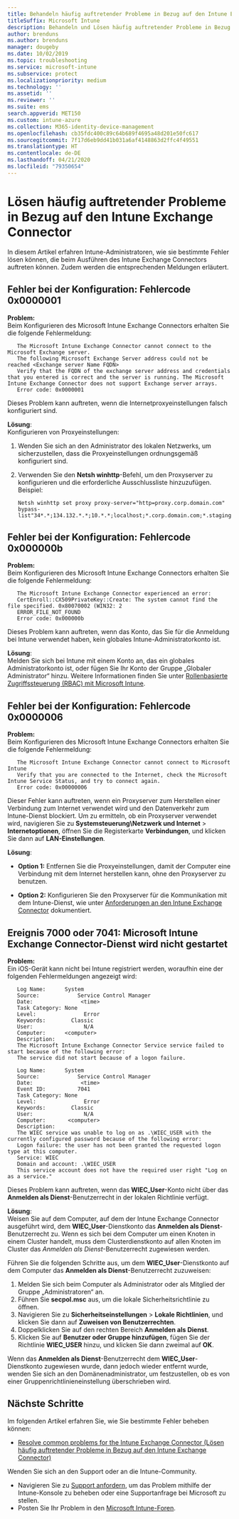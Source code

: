 ```yaml
---
title: Behandeln häufig auftretender Probleme in Bezug auf den Intune Exchange Connector
titleSuffix: Microsoft Intune
description: Behandeln und Lösen häufig auftretender Probleme in Bezug auf den lokalen Microsoft Intune Exchange Connector
author: brenduns
ms.author: brenduns
manager: dougeby
ms.date: 10/02/2019
ms.topic: troubleshooting
ms.service: microsoft-intune
ms.subservice: protect
ms.localizationpriority: medium
ms.technology: ''
ms.assetid: ''
ms.reviewer: ''
ms.suite: ems
search.appverid: MET150
ms.custom: intune-azure
ms.collection: M365-identity-device-management
ms.openlocfilehash: cb35fdc400c89c64b689f4695a48d201e50fc617
ms.sourcegitcommit: 7f17d6eb9dd41b031a6af4148863d2ffc4f49551
ms.translationtype: HT
ms.contentlocale: de-DE
ms.lasthandoff: 04/21/2020
ms.locfileid: "79350654"
---
```

# <a name="resolve-common-errors-for-the-intune-exchange-connector"></a>Lösen häufig auftretender Probleme in Bezug auf den Intune Exchange Connector

In diesem Artikel erfahren Intune-Administratoren, wie sie bestimmte Fehler lösen können, die beim Ausführen des Intune Exchange Connectors auftreten können. Zudem werden die entsprechenden Meldungen erläutert.  

## <a name="configuration-failed-and-returned-error-code-0x0000001"></a>Fehler bei der Konfiguration: Fehlercode 0x0000001

**Problem:**  
Beim Konfigurieren des Microsoft Intune Exchange Connectors erhalten Sie die folgende Fehlermeldung:

```
   The Microsoft Intune Exchange Connector cannot connect to the Microsoft Exchange server.  
   The following Microsoft Exchange Server address could not be reached <Exchange server Name FQDN>  
   Verify that the FQDN of the exchange server address and credentials that you entered is correct and the server is running. The Microsoft Intune Exchange Connector does not support Exchange server arrays.  
   Error code: 0x0000001  
```

Dieses Problem kann auftreten, wenn die Internetproxyeinstellungen falsch konfiguriert sind.

**Lösung**:  
Konfigurieren von Proxyeinstellungen:
1. Wenden Sie sich an den Administrator des lokalen Netzwerks, um sicherzustellen, dass die Proxyeinstellungen ordnungsgemäß konfiguriert sind. 
2. Verwenden Sie den **Netsh winhttp**-Befehl, um den Proxyserver zu konfigurieren und die erforderliche Ausschlussliste hinzuzufügen. Beispiel:  

   ```
   Netsh winhttp set proxy proxy-server="http=proxy.corp.domain.com" bypass-list"34*.*;134.132.*.*;10.*.*;localhost;*.corp.domain.com;*.staging.domain.com"
   ```

## <a name="configuration-failed-and-returned-error-code-0x000000b"></a>Fehler bei der Konfiguration: Fehlercode 0x000000b   

**Problem:**  
Beim Konfigurieren des Microsoft Intune Exchange Connectors erhalten Sie die folgende Fehlermeldung:  

```
   The Microsoft Intune Exchange Connector experienced an error:  
   CertEnroll::CX509PrivateKey::Create: The system cannot find the file specified. 0x80070002 (WIN32: 2  
   ERROR_FILE_NOT_FOUND  
   Error code: 0x000000b  
```
Dieses Problem kann auftreten, wenn das Konto, das Sie für die Anmeldung bei Intune verwendet haben, kein globales Intune-Administratorkonto ist.

**Lösung**:  
Melden Sie sich bei Intune mit einem Konto an, das ein globales Administratorkonto ist, oder fügen Sie Ihr Konto der Gruppe „Globaler Administrator“ hinzu. Weitere Informationen finden Sie unter [Rollenbasierte Zugriffssteuerung (RBAC) mit Microsoft Intune](../fundamentals/role-based-access-control.md).

## <a name="configuration-failed-and-returned-error-code-0x0000006"></a>Fehler bei der Konfiguration: Fehlercode 0x0000006

**Problem:**  
Beim Konfigurieren des Microsoft Intune Exchange Connectors erhalten Sie die folgende Fehlermeldung:  

```  
   The Microsoft Intune Exchange Connector cannot connect to Microsoft Intune  
   Verify that you are connected to the Internet, check the Microsoft Intune Service Status, and try to connect again.  
   Error code: 0x00000006  
```  
Dieser Fehler kann auftreten, wenn ein Proxyserver zum Herstellen einer Verbindung zum Internet verwendet wird und den Datenverkehr zum Intune-Dienst blockiert. Um zu ermitteln, ob ein Proxyserver verwendet wird, navigieren Sie zu **Systemsteuerung\Netzwerk und Internet** > **Internetoptionen**, öffnen Sie die Registerkarte **Verbindungen**, und klicken Sie dann auf **LAN-Einstellungen**.

**Lösung**:  

- **Option 1:** Entfernen Sie die Proxyeinstellungen, damit der Computer eine Verbindung mit dem Internet herstellen kann, ohne den Proxyserver zu benutzen.  

- **Option 2:** Konfigurieren Sie den Proxyserver für die Kommunikation mit dem Intune-Dienst, wie unter [Anforderungen an den Intune Exchange Connector](exchange-connector-install.md#intune-exchange-connector-requirements) dokumentiert.



## <a name="event-7000-or-7041-microsoft-intune-exchange-connector-service-wont-start"></a>Ereignis 7000 oder 7041: Microsoft Intune Exchange Connector-Dienst wird nicht gestartet

**Problem:**  
Ein iOS-Gerät kann nicht bei Intune registriert werden, woraufhin eine der folgenden Fehlermeldungen angezeigt wird:  

```  
   Log Name:      System
   Source:            Service Control Manager
   Date:               <time>
   Task Category: None
   Level:               Error
   Keywords:        Classic
   User:                N/A
   Computer:      <computer>
   Description:
   The Microsoft Intune Exchange Connector Service service failed to start because of the following error:  
   The service did not start because of a logon failure.
```  

```  
   Log Name:      System
   Source:            Service Control Manager
   Date:               <time>
   Event ID:          7041
   Task Category: None
   Level:               Error   
   Keywords:        Classic
   User:                N/A
   Computer:       <computer>
   Description:
   The WIEC service was unable to log on as .\WIEC_USER with the currently configured password because of the following error:
   Logon failure: the user has not been granted the requested logon type at this computer.
   Service: WIEC
   Domain and account: .\WIEC_USER
   This service account does not have the required user right "Log on as a service."  
```
Dieses Problem kann auftreten, wenn das **WIEC_User**-Konto nicht über das **Anmelden als Dienst**-Benutzerrecht in der lokalen Richtlinie verfügt.

**Lösung**:  
Weisen Sie auf dem Computer, auf dem der Intune Exchange Connector ausgeführt wird, dem **WIEC_User**-Dienstkonto das **Anmelden als Dienst**-Benutzerrecht zu. Wenn es sich bei dem Computer um einen Knoten in einem Cluster handelt, muss dem Clusterdienstkonto auf allen Knoten im Cluster das *Anmelden als Dienst*-Benutzerrecht zugewiesen werden.  

Führen Sie die folgenden Schritte aus, um dem **WIEC_User**-Dienstkonto auf dem Computer das **Anmelden als Dienst**-Benutzerrecht zuzuweisen:

1. Melden Sie sich beim Computer als Administrator oder als Mitglied der Gruppe „Administratoren“ an.
2. Führen Sie **secpol.msc** aus, um die lokale Sicherheitsrichtlinie zu öffnen.
3. Navigieren Sie zu **Sicherheitseinstellungen** > **Lokale Richtlinien**, und klicken Sie dann auf **Zuweisen von Benutzerrechten**.
4. Doppelklicken Sie auf den rechten Bereich **Anmelden als Dienst**.
5. Klicken Sie auf **Benutzer oder Gruppe hinzufügen**, fügen Sie der Richtlinie **WIEC_USER** hinzu, und klicken Sie dann zweimal auf **OK**.

Wenn das **Anmelden als Dienst**-Benutzerrecht dem **WIEC_User**-Dienstkonto zugewiesen wurde, dann jedoch wieder entfernt wurde, wenden Sie sich an den Domänenadministrator, um festzustellen, ob es von einer Gruppenrichtlinieneinstellung überschrieben wird.  

## <a name="next-steps"></a>Nächste Schritte  

Im folgenden Artikel erfahren Sie, wie Sie bestimmte Fehler beheben können:
- [Resolve common problems for the Intune Exchange Connector (Lösen häufig auftretender Probleme in Bezug auf den Intune Exchange Connector)](troubleshoot-exchange-connector-common-problems.md) 

Wenden Sie sich an den Support oder an die Intune-Community.
- Navigieren Sie zu [Support anfordern](../fundamentals/get-support.md), um das Problem mithilfe der Intune-Konsole zu beheben oder eine Supportanfrage bei Microsoft zu stellen. 
- Posten Sie Ihr Problem in den [Microsoft Intune-Foren](https://social.technet.microsoft.com/Forums/en-US/home?forum=microsoftintuneprod).  
